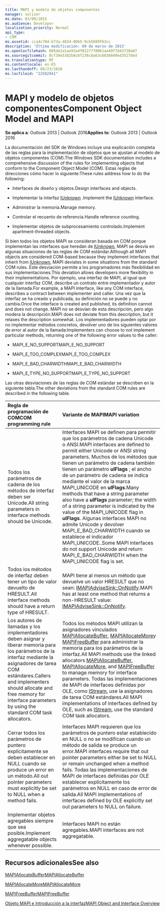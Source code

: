 ```yaml
---
title: MAPI y modelo de objetos componentes
manager: soliver
ms.date: 03/09/2015
ms.audience: Developer
localization_priority: Normal
api_type:
- COM
ms.assetid: cca4c70d-b73a-4834-80b5-9cb5889f63cc
description: 'Última modificación: 09 de marzo de 2015'
ms.openlocfilehash: 605de2a1aa93a4f02277700b1aa49f7d43728a07
ms.sourcegitcommit: 0cf39e5382b8c6f236c8a63c6036849ed3527ded
ms.translationtype: MT
ms.contentlocale: es-ES
ms.lasthandoff: 08/23/2018
ms.locfileid: "22582941"
---
```

# <a name="component-object-model-and-mapi"></a><span data-ttu-id="edf23-103">MAPI y modelo de objetos componentes</span><span class="sxs-lookup"><span data-stu-id="edf23-103">Component Object Model and MAPI</span></span>

  
  
<span data-ttu-id="edf23-104">**Se aplica a**: Outlook 2013 | Outlook 2016</span><span class="sxs-lookup"><span data-stu-id="edf23-104">**Applies to**: Outlook 2013 | Outlook 2016</span></span> 
  
<span data-ttu-id="edf23-105">La documentación del SDK de Windows incluye una explicación completa de las reglas para la implementación de objetos que se ajustan al modelo de objetos componentes (COM).</span><span class="sxs-lookup"><span data-stu-id="edf23-105">The Windows SDK documentation includes a comprehensive discussion of the rules for implementing objects that conform to the Component Object Model (COM).</span></span> <span data-ttu-id="edf23-106">Estas reglas de direcciones cómo hacer lo siguiente:</span><span class="sxs-lookup"><span data-stu-id="edf23-106">These rules address how to do the following:</span></span>
  
- <span data-ttu-id="edf23-107">Interfaces de diseño y objetos.</span><span class="sxs-lookup"><span data-stu-id="edf23-107">Design interfaces and objects.</span></span>
    
- <span data-ttu-id="edf23-108">Implementar la interfaz [IUnknown](http://msdn.microsoft.com/en-us/library/ms680509%28VS.85%29.aspx) .</span><span class="sxs-lookup"><span data-stu-id="edf23-108">Implement the [IUnknown](http://msdn.microsoft.com/en-us/library/ms680509%28VS.85%29.aspx) interface.</span></span> 
    
- <span data-ttu-id="edf23-109">Administrar la memoria.</span><span class="sxs-lookup"><span data-stu-id="edf23-109">Manage memory.</span></span>
    
- <span data-ttu-id="edf23-110">Controlar el recuento de referencia.</span><span class="sxs-lookup"><span data-stu-id="edf23-110">Handle reference counting.</span></span>
    
- <span data-ttu-id="edf23-111">Implementar objetos de subprocesamiento controlado.</span><span class="sxs-lookup"><span data-stu-id="edf23-111">Implement apartment-threaded objects.</span></span>
    
<span data-ttu-id="edf23-112">Si bien todos los objetos MAPI se consideran basada en COM porque implementan las interfaces que heredan de [IUnknown](http://msdn.microsoft.com/en-us/library/ms680509%28VS.85%29.aspx), MAPI se desvía en algunas situaciones de las reglas de COM estándar.</span><span class="sxs-lookup"><span data-stu-id="edf23-112">Although all MAPI objects are considered COM-based because they implement interfaces that inherit from [IUnknown](http://msdn.microsoft.com/en-us/library/ms680509%28VS.85%29.aspx), MAPI deviates in some situations from the standard COM rules.</span></span> <span data-ttu-id="edf23-113">Este desviación permite a los programadores más flexibilidad en sus implementaciones.</span><span class="sxs-lookup"><span data-stu-id="edf23-113">This deviation allows developers more flexibility in their implementations.</span></span> <span data-ttu-id="edf23-114">Por ejemplo, una interfaz de MAPI, al igual que cualquier interfaz COM, describe un contrato entre implementador y autor de la llamada.</span><span class="sxs-lookup"><span data-stu-id="edf23-114">For example, a MAPI interface, like any COM interface, describes a contract between implementer and caller.</span></span> <span data-ttu-id="edf23-115">Una vez que la interfaz se ha creado y publicada, su definición no se puede y no cambia.</span><span class="sxs-lookup"><span data-stu-id="edf23-115">Once the interface is created and published, its definition cannot and does not change.</span></span> <span data-ttu-id="edf23-116">MAPI no se desvían de esta descripción, pero algo modera la descripción.</span><span class="sxs-lookup"><span data-stu-id="edf23-116">MAPI does not deviate from this description, but it relaxes the description somewhat.</span></span> <span data-ttu-id="edf23-117">Los implementadores pueden optar por no implementar métodos concretos, devolver uno de los siguientes valores de error al autor de la llamada:</span><span class="sxs-lookup"><span data-stu-id="edf23-117">Implementers can choose to not implement particular methods, returning one of the following error values to the caller:</span></span> 
  
- <span data-ttu-id="edf23-118">MAPI_E_NO_SUPPORT</span><span class="sxs-lookup"><span data-stu-id="edf23-118">MAPI_E_NO_SUPPORT</span></span>
    
- <span data-ttu-id="edf23-119">MAPI_E_TOO_COMPLEX</span><span class="sxs-lookup"><span data-stu-id="edf23-119">MAPI_E_TOO_COMPLEX</span></span>
    
- <span data-ttu-id="edf23-120">MAPI_E_BAD_CHARWIDTH</span><span class="sxs-lookup"><span data-stu-id="edf23-120">MAPI_E_BAD_CHARWIDTH</span></span>
    
- <span data-ttu-id="edf23-121">MAPI_E_TYPE_NO_SUPPORT</span><span class="sxs-lookup"><span data-stu-id="edf23-121">MAPI_E_TYPE_NO_SUPPORT</span></span>
    
<span data-ttu-id="edf23-122">Las otras desviaciones de las reglas de COM estándar se describen en la siguiente tabla.</span><span class="sxs-lookup"><span data-stu-id="edf23-122">The other deviations from the standard COM rules are described in the following table.</span></span>
  
|<span data-ttu-id="edf23-123">**Regla de programación de COM**</span><span class="sxs-lookup"><span data-stu-id="edf23-123">**COM programming rule**</span></span>|<span data-ttu-id="edf23-124">**Variante de MAPI**</span><span class="sxs-lookup"><span data-stu-id="edf23-124">**MAPI variation**</span></span>|
|:-----|:-----|
|<span data-ttu-id="edf23-125">Todos los parámetros de cadena de los métodos de interfaz deben ser Unicode.</span><span class="sxs-lookup"><span data-stu-id="edf23-125">All string parameters in interface methods should be Unicode.</span></span>  <br/> |<span data-ttu-id="edf23-126">Interfaces MAPI se definen para permitir que los parámetros de cadena Unicode o ANSI.</span><span class="sxs-lookup"><span data-stu-id="edf23-126">MAPI interfaces are defined to permit either Unicode or ANSI string parameters.</span></span> <span data-ttu-id="edf23-127">Muchos de los métodos que tienen un parámetro de cadena también tienen un parámetro **ulFlags** ; el ancho de un parámetro de cadena se indica mediante el valor de la marca MAPI_UNICODE en **ulFlags**.</span><span class="sxs-lookup"><span data-stu-id="edf23-127">Many methods that have a string parameter also have a **ulFlags** parameter; the width of a string parameter is indicated by the value of the MAPI_UNICODE flag in **ulFlags**.</span></span> <span data-ttu-id="edf23-128">Algunas interfaces MAPI no admite Unicode y devolver MAPI_E_BAD_CHARWIDTH cuando se establece el indicador MAPI_UNICODE..</span><span class="sxs-lookup"><span data-stu-id="edf23-128">Some MAPI interfaces do not support Unicode and return MAPI_E_BAD_CHARWIDTH when the MAPI_UNICODE flag is set.</span></span>  <br/> |
|<span data-ttu-id="edf23-129">Todos los métodos de interfaz deben tener un tipo de valor devuelto de HRESULT.</span><span class="sxs-lookup"><span data-stu-id="edf23-129">All interface methods should have a return type of HRESULT.</span></span>  <br/> |<span data-ttu-id="edf23-130">MAPI tiene al menos un método que devuelve un valor HRESULT que no sean: [IMAPIAdviseSink::OnNotify](imapiadvisesink-onnotify.md).</span><span class="sxs-lookup"><span data-stu-id="edf23-130">MAPI has at least one method that returns a non-HRESULT value: [IMAPIAdviseSink::OnNotify](imapiadvisesink-onnotify.md).</span></span>  <br/> |
|<span data-ttu-id="edf23-131">Los autores de llamadas y los implementadores deben asignar y liberar memoria para los parámetros de la interfaz mediante la asignadores de tarea COM estándares.</span><span class="sxs-lookup"><span data-stu-id="edf23-131">Callers and implementers should allocate and free memory for interface parameters by using the standard COM task allocators.</span></span>  <br/> |<span data-ttu-id="edf23-132">Todos los métodos MAPI utilizan la asignadores vinculados [MAPIAllocateBuffer](mapiallocatebuffer.md), [MAPIAllocateMore](mapiallocatemore.md)y [MAPIFreeBuffer](mapifreebuffer.md) para administrar la memoria para los parámetros de la interfaz.</span><span class="sxs-lookup"><span data-stu-id="edf23-132">All MAPI methods use the linked allocators [MAPIAllocateBuffer](mapiallocatebuffer.md), [MAPIAllocateMore](mapiallocatemore.md), and [MAPIFreeBuffer](mapifreebuffer.md) to manage memory for interface parameters.</span></span> <span data-ttu-id="edf23-133">Todas las implementaciones de MAPI de interfaces definidas por OLE, como [IStream](http://msdn.microsoft.com/en-us/library/aa380034%28VS.85%29.aspx), use la asignadores de tarea COM estándares.</span><span class="sxs-lookup"><span data-stu-id="edf23-133">All MAPI implementations of interfaces defined by OLE, such as [IStream](http://msdn.microsoft.com/en-us/library/aa380034%28VS.85%29.aspx), use the standard COM task allocators.</span></span>  <br/> |
|<span data-ttu-id="edf23-134">Cerrar todos los parámetros de puntero explícitamente se deben establecer en NULL cuando se produce un error en un método.</span><span class="sxs-lookup"><span data-stu-id="edf23-134">All out pointer parameters must explicitly be set to NULL when a method fails.</span></span>  <br/> |<span data-ttu-id="edf23-135">Interfaces MAPI requieren que los parámetros de puntero estar establecido en NULL o no se modifican cuando un método de salida se produce un error.</span><span class="sxs-lookup"><span data-stu-id="edf23-135">MAPI interfaces require that out pointer parameters either be set to NULL or remain unchanged when a method fails.</span></span> <span data-ttu-id="edf23-136">Todas las implementaciones de MAPI de interfaces definidas por OLE establecer explícitamente los parámetros en NULL en caso de error de salida.</span><span class="sxs-lookup"><span data-stu-id="edf23-136">All MAPI implementations of interfaces defined by OLE explicitly set out parameters to NULL on failure.</span></span>  <br/> |
|<span data-ttu-id="edf23-137">Implementar objetos agregables siempre que sea posible.</span><span class="sxs-lookup"><span data-stu-id="edf23-137">Implement aggregatable objects whenever possible.</span></span>  <br/> |<span data-ttu-id="edf23-138">Interfaces MAPI no están agregables.</span><span class="sxs-lookup"><span data-stu-id="edf23-138">MAPI interfaces are not aggregatable.</span></span>  <br/> |
   
## <a name="see-also"></a><span data-ttu-id="edf23-139">Recursos adicionales</span><span class="sxs-lookup"><span data-stu-id="edf23-139">See also</span></span>



[<span data-ttu-id="edf23-140">MAPIAllocateBuffer</span><span class="sxs-lookup"><span data-stu-id="edf23-140">MAPIAllocateBuffer</span></span>](mapiallocatebuffer.md)
  
[<span data-ttu-id="edf23-141">MAPIAllocateMore</span><span class="sxs-lookup"><span data-stu-id="edf23-141">MAPIAllocateMore</span></span>](mapiallocatemore.md)
  
[<span data-ttu-id="edf23-142">MAPIFreeBuffer</span><span class="sxs-lookup"><span data-stu-id="edf23-142">MAPIFreeBuffer</span></span>](mapifreebuffer.md)


[<span data-ttu-id="edf23-143">Objeto MAPI e Introducción a la interfaz</span><span class="sxs-lookup"><span data-stu-id="edf23-143">MAPI Object and Interface Overview</span></span>](mapi-object-and-interface-overview.md)

